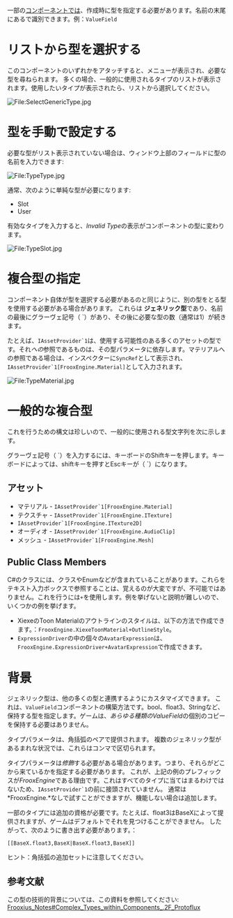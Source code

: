 <languages/>一部の[コンポーネントでは](components/ja "wikilink")、作成時に型を指定する必要があります。名前の末尾にある<T>で識別できます。例：`ValueField`<T>

# リストから型を選択する

このコンポーネントのいずれかをアタッチすると、メニューが表示され、必要な型を尋ねられます。
多くの場合、一般的に使用されるタイプのリストが表示されます。使用したいタイプが表示されたら、リストから選択してください。

![<File:SelectGenericType.jpg>](SelectGenericType.jpg "File:SelectGenericType.jpg")

# 型を手動で設定する

必要な型がリスト表示されていない場合は、ウィンドウ上部のフィールドに型の名前を入力できます:

![<File:TypeType.jpg>](TypeType.jpg "File:TypeType.jpg")

通常、次のように単純な型が必要になります:

-   Slot
-   User

有効なタイプを入力すると、*Invalid
Type*の表示がコンポーネントの型に変わります。

![<File:TypeSlot.jpg>](TypeSlot.jpg "File:TypeSlot.jpg")

# 複合型の指定

コンポーネント自体が型を選択する必要があるのと同じように、別の型をとる型を使用する必要がある場合があります。
これらは **ジェネリック型**であり、名前の最後にグラーヴェ記号（
\`）があり、その後に必要な型の数（通常は1）が続きます。

たとえば、`` IAssetProvider`1 ``は、使用する可能性のある多くのアセットの型です。それ*への*参照であるものは、その型パラメータに依存します。マテリアルへの参照である場合は、インスペクターに`SyncRef`<Material>として表示され、`` IAssetProvider`1[FrooxEngine.Material] ``として入力されます。

![<File:TypeMaterial.jpg>](TypeMaterial.jpg "File:TypeMaterial.jpg")

# 一般的な複合型

これを行うための構文は珍しいので、一般的に使用される型文字列を次に示します。

グラーヴェ記号（
\`）を入力するには、キーボードのShiftキーを押します。キーボードによっては、shiftキーを押すとEscキーが（
\`）になります。

## アセット

-   マテリアル - `` IAssetProvider`1[FrooxEngine.Material] ``
-   テクスチャ - `` IAssetProvider`1[FrooxEngine.ITexture] ``
-   `` IAssetProvider`1[FrooxEngine.ITexture2D] ``
-   オーディオ - `` IAssetProvider`1[FrooxEngine.AudioClip] ``
-   メッシュ - `` IAssetProvider`1[FrooxEngine.Mesh] ``

## Public Class Members

C#のクラスには、クラスやEnumなどが含まれていることがあります。これらをテキスト入力ボックスで参照することは、覚えるのが大変ですが、不可能ではありません。これを行うには`+`を使用します。例を挙げないと説明が難しいので、いくつかの例を挙げます。

-   XiexeのToon
    Materialのアウトラインのスタイルは、以下の方法で作成できます。：`FrooxEngine.XiexeToonMaterial+OutlineStyle`。
-   `ExpressionDriver`の中の個々の`AvatarExpression`は、`FrooxEngine.ExpressionDriver+AvatarExpression`で作成できます。

# 背景

ジェネリック型は、他の多くの型と連携するようにカスタマイズできます。
これは、`ValueField`<T>コンポーネントの構築方法です。bool、float3、Stringなど、保持する型を指定します。ゲームは、*あらゆる種類のValueField*の個別のコピーを保持する必要はありません。

タイプパラメータは、角括弧のペアで提供されます。
複数のジェネリック型があるまれな状況では、これらはコンマで区切られます。

タイプパラメータは*修飾*する必要がある場合があります。つまり、それらがどこから来ているかを指定する必要があります。
これが、上記の例のプレフィックスが*FrooxEngine*である理由です。これはすべてのタイプに当てはまるわけではないため、`` IAssetProvider`1 ``の前に接頭されていません。
通常は*FrooxEngine.*なしで試すことができますが、機能しない場合は追加します。

一部のタイプには追加の資格が必要です。たとえば、float3はBaseXによって提供されますが、ゲームはデフォルトでそれを見つけることができません。
したがって、次のように書き出す必要があります。：

`[[BaseX.float3,BaseX|BaseX.float3,BaseX]]`

ヒント：角括弧の追加セットに注意してください。

## 参考文献

この型の技術的背景については、この資料を参照してください:
[Frooxius_Notes#Complex_Types_within_Components_.2F_Protoflux](Frooxius_Notes#Complex_Types_within_Components_.2F_Protoflux "wikilink")